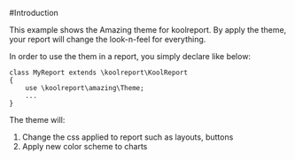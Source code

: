 #Introduction

This example shows the Amazing theme for koolreport. By apply the theme, your report will change the look-n-feel for everything.

In order to use the them in a report, you simply declare like below:

```
class MyReport extends \koolreport\KoolReport
{
    use \koolreport\amazing\Theme;
    ...
}
```

The theme will:

1. Change the css applied to report such as layouts, buttons
2. Apply new color scheme to charts